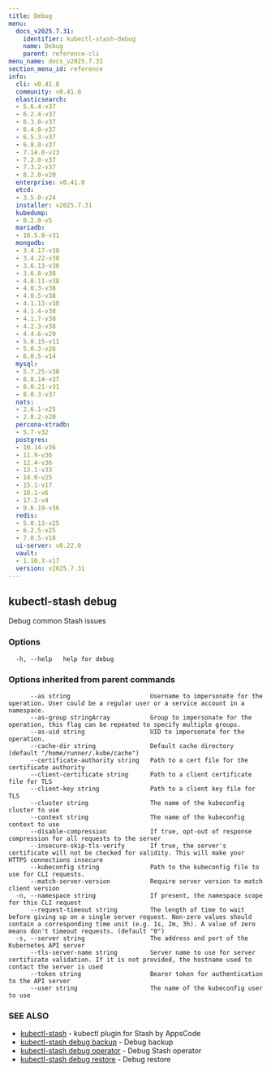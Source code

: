 ```yaml
---
title: Debug
menu:
  docs_v2025.7.31:
    identifier: kubectl-stash-debug
    name: Debug
    parent: reference-cli
menu_name: docs_v2025.7.31
section_menu_id: reference
info:
  cli: v0.41.0
  community: v0.41.0
  elasticsearch:
  - 5.6.4-v37
  - 6.2.4-v37
  - 6.3.0-v37
  - 6.4.0-v37
  - 6.5.3-v37
  - 6.8.0-v37
  - 7.14.0-v23
  - 7.2.0-v37
  - 7.3.2-v37
  - 8.2.0-v20
  enterprise: v0.41.0
  etcd:
  - 3.5.0-v24
  installer: v2025.7.31
  kubedump:
  - 0.2.0-v5
  mariadb:
  - 10.5.8-v31
  mongodb:
  - 3.4.17-v38
  - 3.4.22-v38
  - 3.6.13-v38
  - 3.6.8-v38
  - 4.0.11-v38
  - 4.0.3-v38
  - 4.0.5-v38
  - 4.1.13-v38
  - 4.1.4-v38
  - 4.1.7-v38
  - 4.2.3-v38
  - 4.4.6-v29
  - 5.0.15-v11
  - 5.0.3-v26
  - 6.0.5-v14
  mysql:
  - 5.7.25-v38
  - 8.0.14-v37
  - 8.0.21-v31
  - 8.0.3-v37
  nats:
  - 2.6.1-v25
  - 2.8.2-v20
  percona-xtradb:
  - 5.7-v32
  postgres:
  - 10.14-v36
  - 11.9-v36
  - 12.4-v36
  - 13.1-v33
  - 14.0-v25
  - 15.1-v17
  - 16.1-v6
  - 17.2-v4
  - 9.6.19-v36
  redis:
  - 5.0.13-v25
  - 6.2.5-v25
  - 7.0.5-v18
  ui-server: v0.22.0
  vault:
  - 1.10.3-v17
  version: v2025.7.31
---
```


## kubectl-stash debug

Debug common Stash issues

### Options

```
  -h, --help   help for debug
```

### Options inherited from parent commands

```
      --as string                      Username to impersonate for the operation. User could be a regular user or a service account in a namespace.
      --as-group stringArray           Group to impersonate for the operation, this flag can be repeated to specify multiple groups.
      --as-uid string                  UID to impersonate for the operation.
      --cache-dir string               Default cache directory (default "/home/runner/.kube/cache")
      --certificate-authority string   Path to a cert file for the certificate authority
      --client-certificate string      Path to a client certificate file for TLS
      --client-key string              Path to a client key file for TLS
      --cluster string                 The name of the kubeconfig cluster to use
      --context string                 The name of the kubeconfig context to use
      --disable-compression            If true, opt-out of response compression for all requests to the server
      --insecure-skip-tls-verify       If true, the server's certificate will not be checked for validity. This will make your HTTPS connections insecure
      --kubeconfig string              Path to the kubeconfig file to use for CLI requests.
      --match-server-version           Require server version to match client version
  -n, --namespace string               If present, the namespace scope for this CLI request
      --request-timeout string         The length of time to wait before giving up on a single server request. Non-zero values should contain a corresponding time unit (e.g. 1s, 2m, 3h). A value of zero means don't timeout requests. (default "0")
  -s, --server string                  The address and port of the Kubernetes API server
      --tls-server-name string         Server name to use for server certificate validation. If it is not provided, the hostname used to contact the server is used
      --token string                   Bearer token for authentication to the API server
      --user string                    The name of the kubeconfig user to use
```

### SEE ALSO

* [kubectl-stash](/docs/v2025.7.31/reference/cli/kubectl-stash)	 - kubectl plugin for Stash by AppsCode
* [kubectl-stash debug backup](/docs/v2025.7.31/reference/cli/kubectl-stash_debug_backup)	 - Debug backup
* [kubectl-stash debug operator](/docs/v2025.7.31/reference/cli/kubectl-stash_debug_operator)	 - Debug Stash operator
* [kubectl-stash debug restore](/docs/v2025.7.31/reference/cli/kubectl-stash_debug_restore)	 - Debug restore

